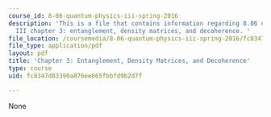 ```yaml
---
course_id: 8-06-quantum-physics-iii-spring-2016
description: 'This is a file that contains information regarding 8.06 quantum physics
  III chapter 3: entanglement, density matrices, and decoherence. '
file_location: /coursemedia/8-06-quantum-physics-iii-spring-2016/fc8347d83390a876ee665fbbfd9b2d7f_MIT8_06S16_chap3.pdf
file_type: application/pdf
layout: pdf
title: 'Chapter 3: Entanglement, Density Matrices, and Decoherence'
type: course
uid: fc8347d83390a876ee665fbbfd9b2d7f

---
```

None